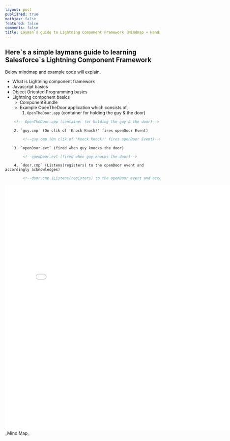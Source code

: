 ```yaml
---
layout: post
published: true
mathjax: false
featured: false
comments: false
title: Layman`s guide to Lightning Component Framework (Mindmap + Handson)
---
```

## Here\`s a simple laymans guide to learning Salesforce\`s Lightning Component Framework

Below mindmap and example code will explain,
- What is Lightning component framework
- Javascript basics
- Object Oriented Programming basics
- Lightning component basics
	+ ComponentBundle
	+ Example OpenTheDoor application which consists of,
    	1. `OpenTheDoor.app` (container for holding the guy & the door)        
```html
	<!-- OpenTheDoor.app (container for holding the guy & the door)-->
```
    	2. `guy.cmp` (On clik of 'Knock Knock!' fires openDoor Event)
        
```html
    	<!--guy.cmp (On clik of 'Knock Knock!' fires openDoor Event)-->
```
		3. `openDoor.evt` (fired when guy knocks the door) 
        
```html
        <!--openDoor.evt (fired when guy knocks the door)-->       
```
		4. `door.cmp` (Listens(registers) to the openDoor event and accordingly acknowledges) 
        
```html
        <!--door.cmp (Listens(registers) to the openDoor event and accordingly acknowledges-->
```
  
  <embed src="{{site.baseurl}}/images/lightningComponentMindMap.pdf" width="800px" height="800px" />
_Mind Map_



